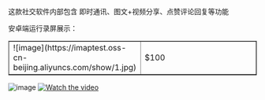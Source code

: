 这款社交软件内部包含 即时通讯、图文+视频分享、点赞评论回复等功能

安卓端运行录屏展示：

<table border="1">
  <tr>
    <td width='50%'>![image](https://imaptest.oss-cn-beijing.aliyuncs.com/show/1.jpg)</td>
    <td width='50%'>$100</td>
  </tr>
</table>

![image](https://imaptest.oss-cn-beijing.aliyuncs.com/show/1.jpg)
[![Watch the video](https://imaptest.oss-cn-beijing.aliyuncs.com/show/WechatIMG3.jpg)](https://imaptest.oss-cn-beijing.aliyuncs.com/show/1579336917262884.mp4)
